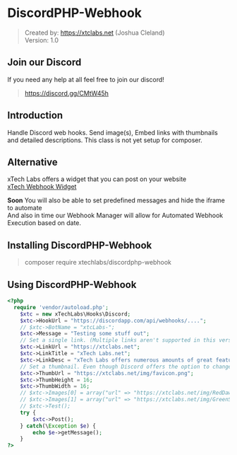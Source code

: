 # DiscordPHP-Webhook
> Created by: https://xtclabs.net (Joshua Cleland)  
> Version: 1.0  
  
## Join our Discord  
If you need any help at all feel free to join our discord!  
> https://discord.gg/CMtW45h  
  
## Introduction
Handle Discord web hooks. Send image(s), Embed links with thumbnails and detailed descriptions.
This class is not yet setup for composer.
  
## Alternative
xTech Labs offers a widget that you can post on your website  
[xTech Webhook Widget](https://xtclabs.net/widget/webhook/)  
  
**Soon** You will also be able to set predefined messages and hide the iframe to automate  
And also in time our Webhook Manager will allow for Automated Webhook Execution based on date.  
  
## Installing DiscordPHP-Webhook
> composer require xtechlabs/discordphp-webhook  
  
## Using DiscordPHP-Webhook 
```php
<?php
  require 'vendor/autoload.php';
	$xtc = new xTechLabs\Hooks\Discord;
	$xtc->HookUrl = "https://discordapp.com/api/webhooks/....";
	// $xtc->BotName = "xtcLabs-";
	$xtc->Message = "Testing some stuff out";
	// Set a single link. (Multiple links aren't supported in this version)
	$xtc->LinkUrl = "https://xtclabs.net";
	$xtc->LinkTitle = "xTech Labs.net";
	$xtc->LinkDesc = "xTech Labs offers numerous amounts of great features and a bot for Discord!";
	// Set a thumbnail. Even though Discord offers the option to change thumb dimensions. it appears to not work.
	$xtc->ThumbUrl = "https://xtclabs.net/img/favicon.png";
	$xtc->ThumbHeight = 16;
	$xtc->ThumbWidth = 16;
	// $xtc->Images[0] = array("url" => "https://xtclabs.net/img/RedDawn_preview.png", "height" => 800, "width" => 600);
	// $xtc->Images[1] = array("url" => "https://xtclabs.net/img/GreenSkull_preview.png", "height" => 800, "width" => 600);
	// $xtc->Test();
	try {
		$xtc->Post();
	} catch(\Exception $e) {
		echo $e->getMessage();
	}
?>
```

